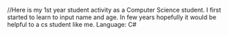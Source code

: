
//Here is my 1st year student activity as a Computer Science student. I first started to learn to input name and age. In few years hopefully it would be helpful to a cs student like me. Language: C#
